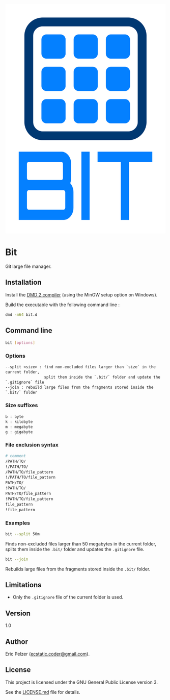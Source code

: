 ![](https://github.com/senselogic/BIT/blob/master/LOGO/bit.png)

# Bit

Git large file manager.

## Installation

Install the [DMD 2 compiler](https://dlang.org/download.html) (using the MinGW setup option on Windows).

Build the executable with the following command line :

```bash
dmd -m64 bit.d
```

## Command line

```bash
bit [options]
```

### Options

```
--split <size> : find non-excluded files larger than `size` in the current folder,
                 split them inside the `.bit/` folder and update the `.gitignore` file
--join : rebuild large files from the fragments stored inside the `.bit/` folder
```

### Size suffixes

```
b : byte
k : kilobyte
m : megabyte
g : gigabyte
```

### File exclusion syntax

```sh
# comment
/PATH/TO/
!/PATH/TO/
/PATH/TO/file_pattern
!/PATH/TO/file_pattern
PATH/TO/
!PATH/TO/
PATH/TO/file_pattern
!PATH/TO/file_pattern
file_pattern
!file_pattern
```

### Examples

```bash
bit --split 50m
```

Finds non-excluded files larger than 50 megabytes in the current folder,
splits them inside the `.bit/` folder and updates the `.gitignore` file.

```bash
bit --join
```

Rebuilds large files from the fragments stored inside the `.bit/` folder.

## Limitations

* Only the `.gitignore` file of the current folder is used.

## Version

1.0

## Author

Eric Pelzer (ecstatic.coder@gmail.com).

## License

This project is licensed under the GNU General Public License version 3.

See the [LICENSE.md](LICENSE.md) file for details.
